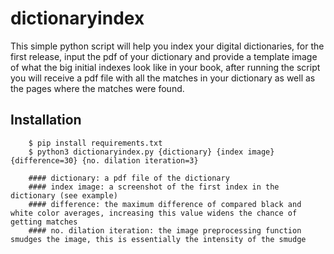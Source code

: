 # dictionaryindex
This simple python script will help you index your digital dictionaries, for the first release, input the pdf of your dictionary and provide a template image of what the big initial indexes look like in your book, after running the script you will receive a pdf file with all the matches in your dictionary as well as the pages where the matches were found.
## Installation

        $ pip install requirements.txt
        $ python3 dictionaryindex.py {dictionary} {index image} {difference=30} {no. dilation iteration=3}
        
        #### dictionary: a pdf file of the dictionary
        #### index image: a screenshot of the first index in the dictionary (see example)
        #### difference: the maximum difference of compared black and white color averages, increasing this value widens the chance of getting matches
        #### no. dilation iteration: the image preprocessing function smudges the image, this is essentially the intensity of the smudge
